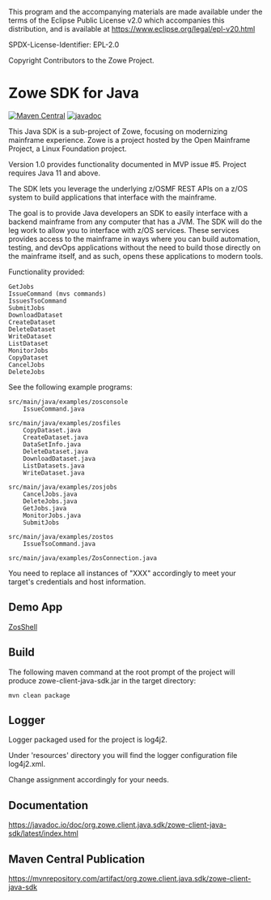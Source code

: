 This program and the accompanying materials are made available under the terms of the Eclipse Public License v2.0 which accompanies this distribution, and is available at https://www.eclipse.org/legal/epl-v20.html

SPDX-License-Identifier: EPL-2.0

Copyright Contributors to the Zowe Project.

# Zowe SDK for Java

[![Maven Central](https://img.shields.io/maven-central/v/org.zowe.client.java.sdk/zowe-client-java-sdk.svg?label=Maven%20Central)](https://search.maven.org/search?q=g:%22org.zowe.client.java.sdk%22%20AND%20a:%22zowe-client-java-sdk%22)
[![javadoc](https://javadoc.io/badge2/org.zowe.client.java.sdk/zowe-client-java-sdk/javadoc.svg)](https://javadoc.io/doc/org.zowe.client.java.sdk/zowe-client-java-sdk)

This Java SDK is a sub-project of Zowe, focusing on modernizing mainframe experience. Zowe is a project hosted by the Open Mainframe Project, a Linux Foundation project.  

Version 1.0 provides functionality documented in MVP issue #5. Project requires Java 11 and above. 

The SDK lets you leverage the underlying z/OSMF REST APIs on a z/OS system to build applications that interface with the mainframe.

The goal is to provide Java developers an SDK to easily interface with a backend mainframe from any computer that has a JVM. The SDK will do the leg work to allow you to interface with z/OS services. These services provides access to the mainframe in ways where you can build automation, testing, and devOps applications without the need to build those directly on the mainframe itself, and as such, opens these applications to modern tools.  

Functionality provided:

    GetJobs   
    IssueCommand (mvs commands)  
    IssuesTsoCommand  
    SubmitJobs  
    DownloadDataset  
    CreateDataset  
    DeleteDataset  
    WriteDataset  
    ListDataset  
    MonitorJobs  
    CopyDataset
    CancelJobs
    DeleteJobs

See the following example programs:  

    src/main/java/examples/zosconsole   
        IssueCommand.java  
  
    src/main/java/examples/zosfiles    
        CopyDataset.java
        CreateDataset.java  
        DataSetInfo.java  
        DeleteDataset.java  
        DownloadDataset.java
        ListDatasets.java
        WriteDataset.java  
  
    src/main/java/examples/zosjobs    
        CancelJobs.java
        DeleteJobs.java
        GetJobs.java
        MonitorJobs.java
        SubmitJobs

    src/main/java/examples/zostos  
        IssueTsoCommand.java
  
    src/main/java/examples/ZosConnection.java
  
You need to replace all instances of "XXX" accordingly to meet your target's credentials and host information.  
  
## Demo App  

[ZosShell](https://github.com/frankgiordano/ZosShell)
    
## Build
  
The following maven command at the root prompt of the project will produce zowe-client-java-sdk.jar in the target directory:
  
    mvn clean package  
  
## Logger  
  
Logger packaged used for the project is log4j2.  
  
Under 'resources' directory you will find the logger configuration file log4j2.xml.  
  
Change <Root level="debug"> assignment accordingly for your needs.  
  
## Documentation  

https://javadoc.io/doc/org.zowe.client.java.sdk/zowe-client-java-sdk/latest/index.html  
  
## Maven Central Publication  

https://mvnrepository.com/artifact/org.zowe.client.java.sdk/zowe-client-java-sdk  
  

